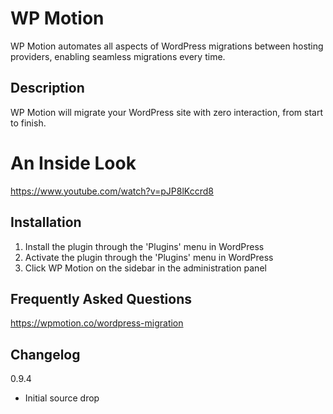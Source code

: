 WP Motion
=========

WP Motion automates all aspects of WordPress migrations between hosting providers, enabling seamless migrations every time.

## Description

WP Motion will migrate your WordPress site with zero interaction, from start to finish.

# An Inside Look

https://www.youtube.com/watch?v=pJP8lKccrd8

## Installation

1. Install the plugin through the 'Plugins' menu in WordPress
2. Activate the plugin through the 'Plugins' menu in WordPress
3. Click WP Motion on the sidebar in the administration panel

## Frequently Asked Questions

https://wpmotion.co/wordpress-migration

## Changelog

0.9.4
* Initial source drop
